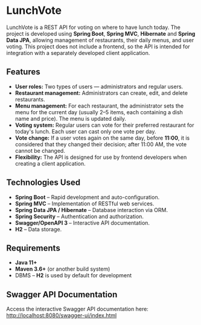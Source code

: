 # LunchVote

LunchVote is a REST API for voting on where to have lunch today. The project is developed using **Spring Boot**, **Spring MVC**, **Hibernate** and **Spring Data JPA**, allowing management of restaurants, their daily menus, and user voting. This project does not include a frontend, so the API is intended for integration with a separately developed client application.

## Features

- **User roles:** Two types of users — administrators and regular users.
- **Restaurant management:**  Administrators can create, edit, and delete restaurants.
- **Menu management:** For each restaurant, the administrator sets the menu for the current day (usually 2–5 items, each containing a dish name and price). The menu is updated daily.
- **Voting system:** Regular users can vote for their preferred restaurant for today's lunch. Each user can cast only one vote per day.
- **Vote change:** If a user votes again on the same day, before **11:00**, it is considered that they changed their decision; after 11:00 AM, the vote cannot be changed.
- **Flexibility:** The API is designed for use by frontend developers when creating a client application.

## Technologies Used

- **Spring Boot** – Rapid development and auto-configuration.
- **Spring MVC** – Implementation of RESTful web services.
- **Spring Data JPA / Hibernate** – Database interaction via ORM.
- **Spring Security** – Authentication and authorization.
- **Swagger/OpenAPI 3** – Interactive API documentation.
- **H2** – Data storage.

## Requirements

- **Java 11+**
- **Maven 3.6+** (or another build system)
- DBMS – **H2** is used by default for development

## Swagger API Documentation

Access the interactive Swagger API documentation here:
[http://localhost:8080/swagger-ui/index.html](http://localhost:8080/swagger-ui/index.html)